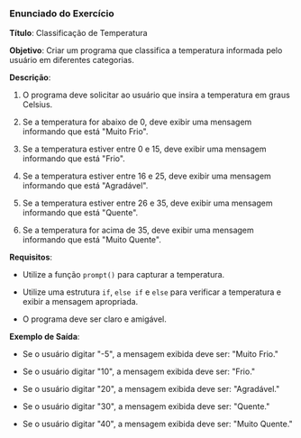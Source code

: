 ### Enunciado do Exercício
 
**Título**: Classificação de Temperatura
 
**Objetivo**: Criar um programa que classifica a temperatura informada pelo usuário em diferentes categorias.
 
**Descrição**:

1. O programa deve solicitar ao usuário que insira a temperatura em graus Celsius.

2. Se a temperatura for abaixo de 0, deve exibir uma mensagem informando que está "Muito Frio".

3. Se a temperatura estiver entre 0 e 15, deve exibir uma mensagem informando que está "Frio".

4. Se a temperatura estiver entre 16 e 25, deve exibir uma mensagem informando que está "Agradável".

5. Se a temperatura estiver entre 26 e 35, deve exibir uma mensagem informando que está "Quente".

6. Se a temperatura for acima de 35, deve exibir uma mensagem informando que está "Muito Quente".
 
**Requisitos**:

- Utilize a função `prompt()` para capturar a temperatura.

- Utilize uma estrutura `if`, `else if` e `else` para verificar a temperatura e exibir a mensagem apropriada.

- O programa deve ser claro e amigável.
 
**Exemplo de Saída**:

- Se o usuário digitar "-5", a mensagem exibida deve ser: "Muito Frio."

- Se o usuário digitar "10", a mensagem exibida deve ser: "Frio."

- Se o usuário digitar "20", a mensagem exibida deve ser: "Agradável."

- Se o usuário digitar "30", a mensagem exibida deve ser: "Quente."

- Se o usuário digitar "40", a mensagem exibida deve ser: "Muito Quente."
 
